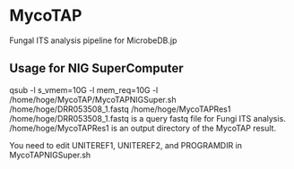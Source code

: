 # MycoTAP
Fungal ITS analysis pipeline for MicrobeDB.jp

## Usage for NIG SuperComputer

qsub -l s_vmem=10G -l mem_req=10G -l /home/hoge/MycoTAP/MycoTAPNIGSuper.sh /home/hoge/DRR053508_1.fastq /home/hoge/MycoTAPRes1
/home/hoge/DRR053508_1.fastq is a query fastq file for Fungi ITS analysis.
/home/hoge/MycoTAPRes1 is an output directory of the MycoTAP result.

You need to edit UNITEREF1, UNITEREF2, and PROGRAMDIR in MycoTAPNIGSuper.sh 
